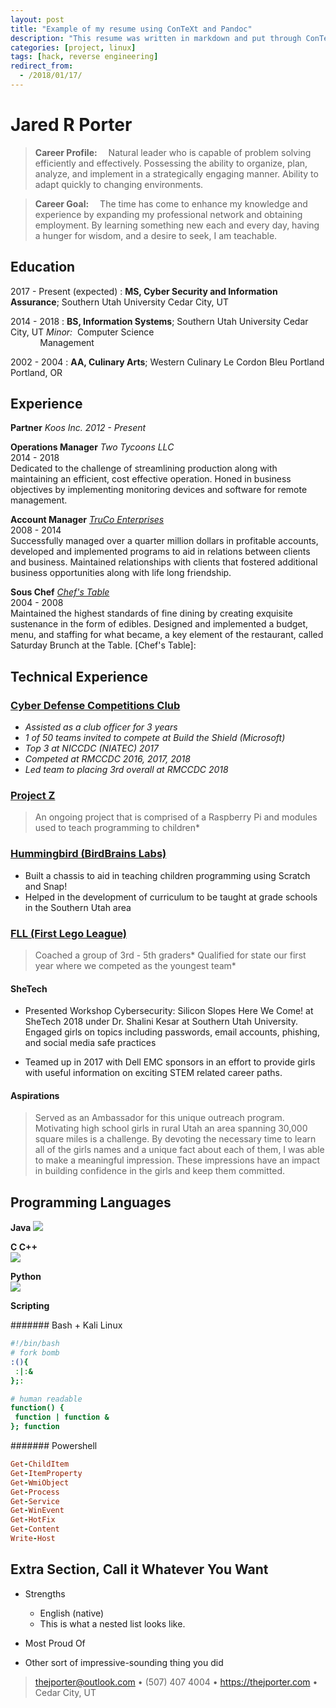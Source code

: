 ```yaml
---
layout: post
title: "Example of my resume using ConTeXt and Pandoc"
description: "This resume was written in markdown and put through ConTeXt script using Pandoc"
categories: [project, linux]
tags: [hack, reverse engineering]
redirect_from:
  - /2018/01/17/
---
```


Jared R Porter
============

> **Career Profile:** 
Natural leader who is capable of problem solving efficiently and effectively. Possessing the ability to organize, plan, analyze, and implement in a strategically engaging manner. Ability to adapt quickly to changing environments.

> **Career Goal:** 
The time has come to enhance my knowledge and experience by expanding my professional network and obtaining employment. By learning something new each and every day, having a hunger for wisdom, and a desire to seek, I am teachable.

## Education  


2017 - Present (expected)
:   **MS, Cyber Security and Information Assurance**; Southern Utah University
    Cedar City, UT

2014 - 2018
:   **BS, Information Systems**; Southern Utah University
    Cedar City, UT
*Minor:* &nbsp;Computer Science  
&nbsp; &nbsp; &nbsp; &nbsp; &nbsp; &nbsp; Management

2002 - 2004
:   **AA, Culinary Arts**; Western Culinary Le Cordon Bleu Portland
    Portland, OR

## Experience  

**Partner**
*Koos Inc.						2012 - Present*

**Operations Manager**
*Two Tycoons LLC*  
2014 - 2018  
Dedicated to the challenge of streamlining production along with maintaining an efficient, cost effective operation. Honed in business objectives by implementing monitoring devices and software for remote management.

**Account Manager**
*[TruCo Enterprises](https://www.truco-enterprises.com)*  
2008 - 2014  
Successfully managed over a quarter million dollars in profitable accounts, developed and implemented programs to aid in relations between clients and business. Maintained relationships with clients that fostered additional business opportunities along with life long friendship.

**Sous Chef**
*[Chef's Table](https://www.google.com/maps/uv?hl=en&pb=!1s0x874d9a7ac96a9593:0xa970107d873c6d9!2m22!2m2!1i80!2i80!3m1!2i20!16m16!1b1!2m2!1m1!1e1!2m2!1m1!1e3!2m2!1m1!1e5!2m2!1m1!1e4!2m2!1m1!1e6!3m1!7e115!4shttp://kslutahcounty.cityvoter.com/chef-s-table/biz/647041!5schef%27s+table+orem+-+Google+Search&imagekey=!1e1!2shttp://vp.cdn.cityvoterinc.com/GetImage.ashx?img%3D00/00/05/53/04/16/5530416-1306033.jpg%26ar%3Dmaintain&sa=X&ved=0ahUKEwjk6evLzNTZAhWl5YMKHYnHAEQQoioImAEwCg)*  
2004 - 2008  
Maintained the highest standards of fine dining by creating exquisite sustenance in the form of edibles. Designed and implemented a budget, menu, and staffing for what became, a key element of the restaurant, called Saturday Brunch at the Table.
[Chef's Table]:
## Technical Experience

### [Cyber Defense Competitions Club](http://thejporter.com/cyber-defense) ###  

* *Assisted as a club officer for 3 years*
* *1 of 50 teams invited to compete at Build the Shield (Microsoft)*
* *Top 3 at NICCDC (NIATEC) 2017*
* *Competed at RMCCDC 2016, 2017, 2018*
* *Led team to placing 3rd overall at RMCCDC 2018*

### [Project Z](http://thejporter.com/portfolio) ###

> An ongoing project that is comprised of a Raspberry Pi and modules used to teach programming to children*  

### [Hummingbird (BirdBrains Labs)](http://thejporter.com/portfolio) ###  

* Built a chassis to aid in teaching children programming using Scratch and Snap!  
* Helped in the development of curriculum to be taught at grade schools in the Southern Utah area  

### [FLL (First Lego League)](http://thejporter.com/portfolio) ###

> Coached a group of 3rd - 5th graders*
> Qualified for state our first year where we competed as the youngest team*

#### SheTech

* Presented Workshop Cybersecurity: Silicon Slopes Here We Come! at SheTech 2018 under Dr. Shalini Kesar at Southern Utah University. Engaged girls on topics including passwords, email accounts, phishing, and social media safe practices

* Teamed up in 2017 with Dell EMC sponsors in an effort to provide girls with useful information on exciting STEM related career paths.

#### Aspirations

> Served as an Ambassador for this unique outreach program. Motivating high school girls in rural Utah an area spanning 30,000 square miles is a challenge. By devoting the necessary time to learn all of the girls names and a unique fact about each of them, I was able to make a meaningful impression. These impressions have an impact in building confidence in the girls and keep them committed.


## Programming Languages  

**Java**
![](https://bigdjrp.github.io/assets/images/java-logo-sm.png)

**C C++**  
![](https://bigdjrp.github.io/assets/images/c++-logo-sm.png)

**Python**  
![](https://bigdjrp.github.io/assets/images/python-logo-sm.png)

**Scripting**

####### Bash + Kali Linux
```bash
#!/bin/bash
# fork bomb
:(){
 :|:&
};:

# human readable
function() {
 function | function &
}; function
```

####### Powershell
```ruby
Get-ChildItem
Get-ItemProperty
Get-WmiObject  
Get-Process
Get-Service
Get-WinEvent
Get-HotFix
Get-Content
Write-Host  
```  

## Extra Section, Call it Whatever You Want

* Strengths
     * English (native)
     * This is what a nested list looks like.

* Most Proud Of

* Other sort of impressive-sounding thing you did


> <thejporter@outlook.com> • (507) 407 4004 • https://thejporter.com • Cedar City, UT
